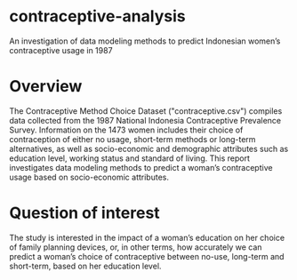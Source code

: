 # contraceptive-analysis
An investigation of data modeling methods to predict Indonesian women’s contraceptive usage in 1987

# Overview

The Contraceptive Method Choice Dataset ("contraceptive.csv") compiles data collected from the 1987 National
Indonesia Contraceptive Prevalence Survey. Information on the 1473 women includes their choice of
contraception of either no usage, short-term methods or long-term alternatives, as well as socio-economic
and demographic attributes such as education level, working status and standard of living. This report
investigates data modeling methods to predict a woman’s contraceptive usage based on socio-economic
attributes.

# Question of interest

The study is interested in the impact of a woman’s education on her choice of family planning devices, or, in other terms, how accurately we can predict a woman’s choice of contraceptive between no-use, long-term and short-term, based
on her education level.